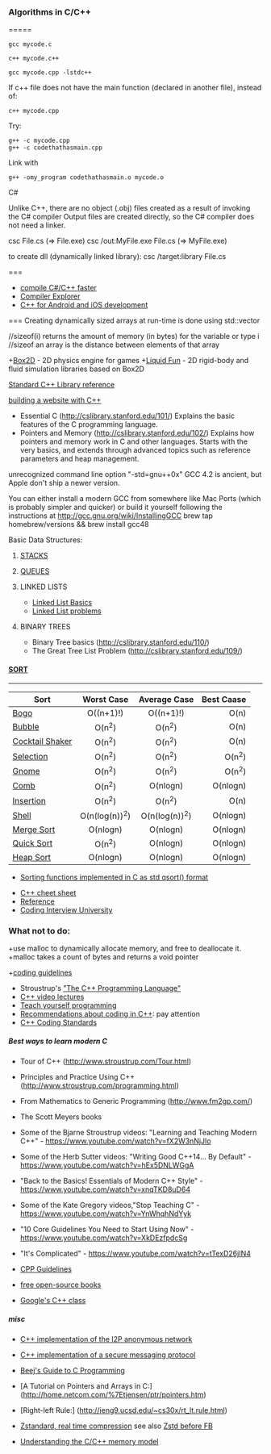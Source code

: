 ### Algorithms in C/C++
=====


    gcc mycode.c

    c++ mycode.c++

    gcc mycode.cpp -lstdc++

If c++ file does not have the main function (declared in another file), instead of: 

    c++ mycode.cpp

Try: 

    g++ -c mycode.cpp
    g++ -c codethathasmain.cpp

Link with

    g++ -omy_program codethathasmain.o mycode.o


C#

Unlike C++, there are no object (.obj) files created as a result of invoking the C# compiler
Output files are created directly, so the C# compiler does not need a linker.

csc File.cs (=> File.exe)
csc /out:MyFile.exe File.cs (=> MyFile.exe)

to create dll (dynamically linked library):
csc /target:library File.cs

===

+ [compile C#/C++ faster](https://github.com/Microsoft/FASTER)
+ [Compiler Explorer](https://godbolt.org/z/slznbU)
+ [C++ for Android and iOS development](https://github.com/ashampoosystems/boden)

===
Creating dynamically sized arrays at run-time is done using std::vector<T>

//sizeof(i) returns the amount of memory (in bytes) for the variable or type i
//sizeof an array is the distance between elements of that array	


+[Box2D](https://github.com/erincatto/Box2D/commits/master) -  2D physics engine for games
+[Liquid Fun](http://google.github.io/liquidfun/) - 2D rigid-body and fluid simulation libraries based on Box2D


[Standard C++ Library reference](http://www.cplusplus.com/reference/iostream/cout/)

[building a website with C++](https://blog.sourcerer.io/building-a-website-with-c-db942c801aee)

* Essential C (http://cslibrary.stanford.edu/101/)
Explains the basic features of the C programming language.
* Pointers and Memory (http://cslibrary.stanford.edu/102/)
Explains how pointers and memory work in C and other languages. Starts
with the very basics, and extends through advanced topics such as
reference parameters and heap management.

unrecognized command line option "-std=gnu++0x"
GCC 4.2 is ancient, but Apple don't ship a newer version.

You can either install a modern GCC from somewhere like Mac Ports 
(which is probably simpler and quicker) or build it yourself following the instructions 
at http://gcc.gnu.org/wiki/InstallingGCC
brew tap homebrew/versions && brew install gcc48


Basic Data Structures:
1. [STACKS](HASH/stack.cpp)
2. [QUEUES](HASH/queue.c%2B%2B)
3. LINKED LISTS
    * [Linked List Basics](http://cslibrary.stanford.edu/103/)
    * [Linked List problems](http://cslibrary.stanford.edu/105/LinkedListProblems.pdf)

4. BINARY TREES
    * Binary Tree basics (http://cslibrary.stanford.edu/110/)
    * The Great Tree List Problem (http://cslibrary.stanford.edu/109/)


#### [SORT](https://github.com/Aurametrix/Alg-C/tree/master/SORT)

------

| Sort       			                                                | Worst Case    | Average Case   	| Best Caase        | 
| -------------			 |:-------------: |:-------------:													| -----:		    |
|  [Bogo](https://en.wikipedia.org/wiki/Bogosort)   					| O((n+1)!)	|O((n+1)!)		  	 | O(n)					|
|  [Bubble](https://en.wikipedia.org/wiki/Bubble_sort)   				| O(n<sup>2</sup>)|	O(n<sup>2</sup>) | O(n)				|
|  [Cocktail Shaker](https://en.wikipedia.org/wiki/Cocktail_shaker_sort)| O(n<sup>2</sup>) |O(n<sup>2</sup>)		| O(n)		|
|  [Selection](https://en.wikipedia.org/wiki/Selection_sort)   			| O(n<sup>2</sup>) |O(n<sup>2</sup>) | O(n<sup>2</sup>)	|
|  [Gnome](https://en.wikipedia.org/wiki/Gnome_sort)   				    | O(n<sup>2</sup>)|	O(n<sup>2</sup>) |  O(n<sup>2</sup>)|
|  [Comb](https://en.wikipedia.org/wiki/Comb_sort)   					| O(n<sup>2</sup>) |O(nlogn) |O(nlogn)              	|
|  [Insertion](https://en.wikipedia.org/wiki/Insertion_sort)   			| O(n<sup>2</sup>)|	O(n<sup>2</sup>) |O(n)				|
|  [Shell](https://en.wikipedia.org/wiki/Shellsort)   					| O(n(log(n))<sup>2</sup>) | O(n(log(n))<sup>2</sup>)|O(nlogn)	|
|  [Merge Sort](https://en.wikipedia.org/wiki/Merge_sort)  				| O(nlogn)	| O(nlogn)		 |O(nlogn)		            |				
|  [Quick Sort](https://en.wikipedia.org/wiki/Quicksort)  		 		| O(n<sup>2</sup>)| 	O(nlogn)	|O(nlogn)	    	|
|  [Heap Sort](https://en.wikipedia.org/wiki/Heapsort)  		 		| O(nlogn)|	 O(nlogn)			 |O(nlogn)	        	|

+ [Sorting functions implemented in C as std qsort() format](https://github.com/p1v0t/Sort)
 



* [C++ cheet sheet](https://github.com/jwasham/coding-interview-university/blob/master/extras/cheat%20sheets/Cpp_reference.pdf)
* [Reference](http://en.cppreference.com/w/)
* [Coding Interview University](https://github.com/jwasham/coding-interview-university/blob/master/programming-language-resources.md)

### What not to do: 
+use malloc to dynamically allocate memory, and free to deallocate it. 
+malloc takes a count of bytes and returns a void pointer

+[coding guidelines](https://howardhinnant.github.io/coding_guidelines.html)

* Stroustrup's ["The C++ Programming Language" ](http://www.stroustrup.com/4th.html) 
* [C++ video lectures](https://www.youtube.com/user/BoQianTheProgrammer/playlists)
* [Teach yourself programming](http://norvig.com/21-days.html)
* [Recommendations about coding in C++](https://software.intel.com/en-us/articles/the-ultimate-question-of-programming-refactoring-and-everything): pay attention
* [C++ Coding Standards](http://www.informit.com/articles/article.aspx?p=373339)


##### Best ways to learn modern C

- Tour of C++ (http://www.stroustrup.com/Tour.html)
- Principles and Practice Using C++ (http://www.stroustrup.com/programming.html)

- From Mathematics to Generic Programming (http://www.fm2gp.com/)

- The Scott Meyers books

-  Some of the Bjarne Stroustrup videos: "Learning and Teaching Modern C++" - https://www.youtube.com/watch?v=fX2W3nNjJIo

-  Some of the Herb Sutter videos: "Writing Good C++14... By Default" - https://www.youtube.com/watch?v=hEx5DNLWGgA

- "Back to the Basics! Essentials of Modern C++ Style" - https://www.youtube.com/watch?v=xnqTKD8uD64

- Some of the Kate Gregory videos,"Stop Teaching C" - https://www.youtube.com/watch?v=YnWhqhNdYyk

- "10 Core Guidelines You Need to Start Using Now" - https://www.youtube.com/watch?v=XkDEzfpdcSg

- "It's Complicated" - https://www.youtube.com/watch?v=tTexD26jIN4

- [CPP Guidelines](https://github.com/isocpp/CppCoreGuidelines/blob/master/CppCoreGuidelines.md)

- [free open-source books](https://www.ossblog.org/master-c-programming-with-open-source-books/)

- [Google's C++ class](https://developers.google.com/edu/c++/)

##### misc

* [C++ implementation of the I2P anonymous network](https://github.com/monero-project/kovri)

* [C++ implementation of a secure messaging protocol](https://github.com/equalitie/np1sec)

* [Beej's Guide to C Programming](http://beej.us/guide/bgc/)

* [A Tutorial on Pointers and Arrays in C:] (http://home.netcom.com/%7Etjensen/ptr/pointers.htm)
* [Right-left Rule:] (http://ieng9.ucsd.edu/~cs30x/rt_lt.rule.html)
* [Zstandard, real time compression](https://github.com/facebook/zstd)
see also [Zstd before FB](https://github.com/luben/zstd-jni)

* [Understanding the C/C++ memory model](https://davmac.wordpress.com/2018/01/28/understanding-the-c-c-memory-model/)
